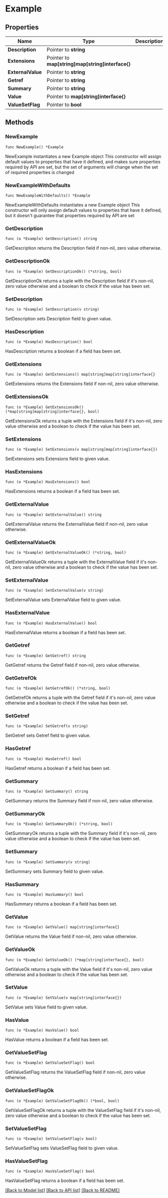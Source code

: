 # Example

## Properties

Name | Type | Description | Notes
------------ | ------------- | ------------- | -------------
**Description** | Pointer to **string** |  | [optional] 
**Extensions** | Pointer to **map[string]map[string]interface{}** |  | [optional] 
**ExternalValue** | Pointer to **string** |  | [optional] 
**Getref** | Pointer to **string** |  | [optional] 
**Summary** | Pointer to **string** |  | [optional] 
**Value** | Pointer to **map[string]interface{}** |  | [optional] 
**ValueSetFlag** | Pointer to **bool** |  | [optional] 

## Methods

### NewExample

`func NewExample() *Example`

NewExample instantiates a new Example object
This constructor will assign default values to properties that have it defined,
and makes sure properties required by API are set, but the set of arguments
will change when the set of required properties is changed

### NewExampleWithDefaults

`func NewExampleWithDefaults() *Example`

NewExampleWithDefaults instantiates a new Example object
This constructor will only assign default values to properties that have it defined,
but it doesn't guarantee that properties required by API are set

### GetDescription

`func (o *Example) GetDescription() string`

GetDescription returns the Description field if non-nil, zero value otherwise.

### GetDescriptionOk

`func (o *Example) GetDescriptionOk() (*string, bool)`

GetDescriptionOk returns a tuple with the Description field if it's non-nil, zero value otherwise
and a boolean to check if the value has been set.

### SetDescription

`func (o *Example) SetDescription(v string)`

SetDescription sets Description field to given value.

### HasDescription

`func (o *Example) HasDescription() bool`

HasDescription returns a boolean if a field has been set.

### GetExtensions

`func (o *Example) GetExtensions() map[string]map[string]interface{}`

GetExtensions returns the Extensions field if non-nil, zero value otherwise.

### GetExtensionsOk

`func (o *Example) GetExtensionsOk() (*map[string]map[string]interface{}, bool)`

GetExtensionsOk returns a tuple with the Extensions field if it's non-nil, zero value otherwise
and a boolean to check if the value has been set.

### SetExtensions

`func (o *Example) SetExtensions(v map[string]map[string]interface{})`

SetExtensions sets Extensions field to given value.

### HasExtensions

`func (o *Example) HasExtensions() bool`

HasExtensions returns a boolean if a field has been set.

### GetExternalValue

`func (o *Example) GetExternalValue() string`

GetExternalValue returns the ExternalValue field if non-nil, zero value otherwise.

### GetExternalValueOk

`func (o *Example) GetExternalValueOk() (*string, bool)`

GetExternalValueOk returns a tuple with the ExternalValue field if it's non-nil, zero value otherwise
and a boolean to check if the value has been set.

### SetExternalValue

`func (o *Example) SetExternalValue(v string)`

SetExternalValue sets ExternalValue field to given value.

### HasExternalValue

`func (o *Example) HasExternalValue() bool`

HasExternalValue returns a boolean if a field has been set.

### GetGetref

`func (o *Example) GetGetref() string`

GetGetref returns the Getref field if non-nil, zero value otherwise.

### GetGetrefOk

`func (o *Example) GetGetrefOk() (*string, bool)`

GetGetrefOk returns a tuple with the Getref field if it's non-nil, zero value otherwise
and a boolean to check if the value has been set.

### SetGetref

`func (o *Example) SetGetref(v string)`

SetGetref sets Getref field to given value.

### HasGetref

`func (o *Example) HasGetref() bool`

HasGetref returns a boolean if a field has been set.

### GetSummary

`func (o *Example) GetSummary() string`

GetSummary returns the Summary field if non-nil, zero value otherwise.

### GetSummaryOk

`func (o *Example) GetSummaryOk() (*string, bool)`

GetSummaryOk returns a tuple with the Summary field if it's non-nil, zero value otherwise
and a boolean to check if the value has been set.

### SetSummary

`func (o *Example) SetSummary(v string)`

SetSummary sets Summary field to given value.

### HasSummary

`func (o *Example) HasSummary() bool`

HasSummary returns a boolean if a field has been set.

### GetValue

`func (o *Example) GetValue() map[string]interface{}`

GetValue returns the Value field if non-nil, zero value otherwise.

### GetValueOk

`func (o *Example) GetValueOk() (*map[string]interface{}, bool)`

GetValueOk returns a tuple with the Value field if it's non-nil, zero value otherwise
and a boolean to check if the value has been set.

### SetValue

`func (o *Example) SetValue(v map[string]interface{})`

SetValue sets Value field to given value.

### HasValue

`func (o *Example) HasValue() bool`

HasValue returns a boolean if a field has been set.

### GetValueSetFlag

`func (o *Example) GetValueSetFlag() bool`

GetValueSetFlag returns the ValueSetFlag field if non-nil, zero value otherwise.

### GetValueSetFlagOk

`func (o *Example) GetValueSetFlagOk() (*bool, bool)`

GetValueSetFlagOk returns a tuple with the ValueSetFlag field if it's non-nil, zero value otherwise
and a boolean to check if the value has been set.

### SetValueSetFlag

`func (o *Example) SetValueSetFlag(v bool)`

SetValueSetFlag sets ValueSetFlag field to given value.

### HasValueSetFlag

`func (o *Example) HasValueSetFlag() bool`

HasValueSetFlag returns a boolean if a field has been set.


[[Back to Model list]](../README.md#documentation-for-models) [[Back to API list]](../README.md#documentation-for-api-endpoints) [[Back to README]](../README.md)


